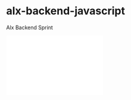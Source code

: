 # alx-backend-javascript
Alx Backend Sprint

<img style='width:50% margin:auto' src='ALX_LOGO.png' alt='alx logo' />
